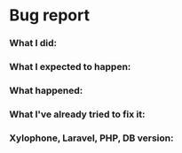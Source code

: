 # Bug report

### What I did:

### What I expected to happen:

### What happened:

### What I've already tried to fix it:

### Xylophone, Laravel, PHP, DB version:
